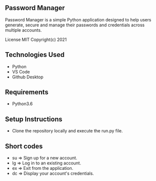 ## Password Manager

Password Manager is a simple Python application designed to help users generate, secure and manage their passwords and credentials across multiple accounts.

License MIT Copyright(c) 2021

## Technologies Used

<ul>
    <li>Python</li>
    <li>VS Code</li>
    <li>Github Desktop</li>
</ul>

## Requirements

<ul>
    <li>Python3.6</li>
</ul>

## Setup Instructions

<ul>
    <li>Clone the repository locally and execute the run.py file.
</ul>

## Short codes

<ul>
    <li>su => Sign up for a new account.</li>
    <li>lg => Log in to an existing account.</li>
    <li>ex => Exit from the application.</li>
    <li>dc => Display your account's credentials.</li>
</ul>
